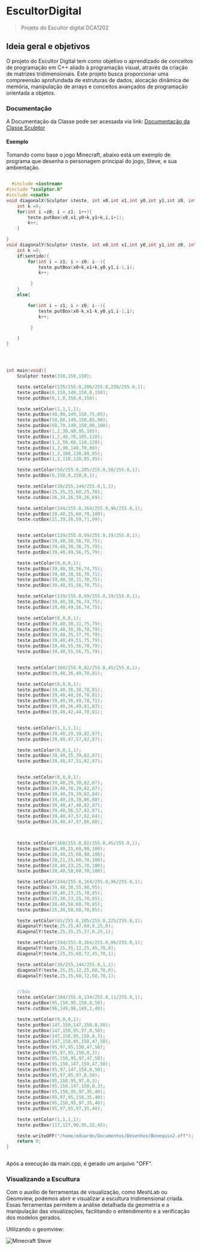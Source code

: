 # EscultorDigital

>  Projeto do Escultor digital DCA1202

## Ideia geral e objetivos

O projeto do Escultor Digital tem como objetivo o aprendizado de conceitos de programação em C++ aliado à programação visual, através da criação de matrizes tridimensionais. Este projeto busca proporcionar uma compreensão aprofundada de estruturas de dados, alocação dinâmica de memória, manipulação de arrays e conceitos avançados de programação orientada a objetos. 

### Documentação

A Documentação da Classe pode ser acessada via link: [Documentação da Classe Sculptor](https://carlos98770.github.io/EscultorDigital/html/index.html)


#### Exemplo

Tomando como base o jogo Minecraft, abaixo está um exemplo de programa que desenha o personagem principal do jogo, Steve, e sua ambientação.

```cpp

  #include <iostream>
#include "sculptor.h"
#include <cmath>
void diagonalX(Sculptor &teste, int x0,int x1,int y0,int y1,int z0, int z1){
    int k =0;
    for(int i =z0; i < z1; i++){
        teste.putBox(x0,x1,y0+k,y1+k,i,i+1);
        k++;
    }

}
void diagonalY(Sculptor &teste, int x0,int x1,int y0,int y1,int z0, int z1,int sentido){
    int k =0;
    if(sentido){
        for(int i = z1; i > z0; i--){
            teste.putBox(x0+k,x1+k,y0,y1,i-1,i);
            k++;

         }
    }
    else{

        for(int i = z1; i > z0; i--){
            teste.putBox(x0-k,x1-k,y0,y1,i-1,i);
            k++;

         }

    }
}




int main(void){
    Sculptor teste(150,150,150);

    teste.setColor(135/255.0,206/255.0,250/255.0,1);
    teste.putBox(0,150,149,150,0,150);
    teste.putBox(0,1,0,150,0,150);

    teste.setColor(1,1,1,1);
    teste.putBox(40,90,149,150,75,85);
    teste.putBox(50,80,149,150,85,90);
    teste.putBox(60,70,149,150,90,100);
    teste.putBox(1,2,30,80,95,105);
    teste.putBox(1,2,40,70,105,110);
    teste.putBox(1,2,50,60,110,120);
    teste.putBox(1,2,90,140,70,80);
    teste.putBox(1,2,100,130,80,85);
    teste.putBox(1,2,110,120,85,95);

    teste.setColor(50/255.0,205/255.0,50/255.0,1);
    teste.putBox(0,150,0,150,0,1);

    teste.setColor(30/255,144/255.0,1,1);
    teste.putBox(25,35,25,60,25,70);
    teste.cutBox(26,34,26,59,26,69);

    teste.setColor(244/255.0,164/255.0,96/255.0,1);
    teste.putBox(20,40,25,60,70,100);
    teste.cutBox(21,39,26,59,71,99);


    teste.setColor(139/255.0,69/255.0,19/255.0,1);
    teste.putBox(39,40,30,56,70,75);
    teste.putBox(39,40,30,36,75,79);
    teste.putBox(39,40,49,56,75,79);

    teste.setColor(0,0,0,1);
    teste.putBox(39,40,30,56,74,75);
    teste.putBox(39,40,30,56,70,71);
    teste.putBox(39,40,30,31,70,75);
    teste.putBox(39,40,55,56,70,75);

    teste.setColor(139/255.0,69/255.0,19/255.0,1);
    teste.putBox(39,40,30,36,74,75);
    teste.putBox(39,40,49,56,74,75);

    teste.setColor(0,0,0,1);
    teste.putBox(39,40,30,31,75,79);
    teste.putBox(39,40,30,36,78,79);
    teste.putBox(39,40,35,37,75,79);
    teste.putBox(39,40,49,51,75,79);
    teste.putBox(39,40,55,56,78,79);
    teste.putBox(39,40,55,56,75,79);


    teste.setColor(160/255.0,82/255.0,45/255.0,1);
    teste.putBox(39,40,36,49,78,81);

    teste.setColor(0,0,0,1);
    teste.putBox(39,40,36,38,78,81);
    teste.putBox(39,40,48,50,78,81);
    teste.putBox(39,40,36,49,78,71);
    teste.putBox(39,40,36,49,81,83);
    teste.putBox(39,40,42,44,78,81);


    teste.setColor(1,1,1,1);
    teste.putBox(39,40,29,39,82,87);
    teste.putBox(39,40,47,57,82,87);

    teste.setColor(0,0,1,1);
    teste.putBox(39,40,35,39,82,87);
    teste.putBox(39,40,47,51,82,87);


    teste.setColor(0,0,0,1);
    teste.putBox(39,40,29,30,82,87);
    teste.putBox(39,40,38,39,82,87);
    teste.putBox(39,40,29,39,82,84);
    teste.putBox(39,40,29,39,86,88);
    teste.putBox(39,40,47,48,82,87);
    teste.putBox(39,40,56,57,82,87);
    teste.putBox(39,40,47,57,82,84);
    teste.putBox(39,40,47,57,86,88);



    teste.setColor(160/255.0,82/255.0,45/255.0,1);
    teste.putBox(39,40,25,60,90,100);
    teste.putBox(20,40,25,60,98,100);
    teste.putBox(20,21,25,60,70,100);
    teste.putBox(20,40,23,25,70,100);
    teste.putBox(20,40,58,60,70,100);

    teste.setColor(244/255.0,164/255.0,96/255.0,1);
    teste.putBox(39,40,30,55,90,95);
    teste.putBox(30,40,23,25,70,85);
    teste.putBox(25,30,23,25,70,85);
    teste.putBox(30,40,58,60,70,85);
    teste.putBox(25,30,58,60,70,85);

    teste.setColor(65/255.0,105/255.0,225/255.0,1);
    diagonalY(teste,25,35,47,60,0,25,0);
    diagonalY(teste,25,35,25,37,0,25,1);

    teste.setColor(244/255.0,164/255.0,96/255.0,1);
    diagonalY(teste,25,35,12,25,45,70,0);
    diagonalY(teste,25,35,60,72,45,70,1);

    teste.setColor(30/255,144/255.0,1,1);
    diagonalY(teste,25,35,12,25,60,70,0);
    diagonalY(teste,25,35,60,72,60,70,1);


    //bau
    teste.setColor(184/255.0,134/255.0,11/255.0,1);
    teste.putBox(95,150,95,150,0,50);
    teste.cutBox(96,149,96,149,1,49);

    teste.setColor(0,0,0,1);
    teste.putBox(147,150,147,150,0,50);
    teste.putBox(147,150,95,97,0,50);
    teste.putBox(147,150,95,150,0,3);
    teste.putBox(147,150,95,150,47,50);
    teste.putBox(95,97,95,150,47,50);
    teste.putBox(95,97,95,150,0,3);
    teste.putBox(95,150,95,97,47,50);
    teste.putBox(95,150,147,150,47,50);
    teste.putBox(95,97,147,150,0,50);
    teste.putBox(95,97,95,97,0,50);
    teste.putBox(95,150,95,97,0,3);
    teste.putBox(95,150,147,150,0,3);
    teste.putBox(95,150,95,97,35,40);
    teste.putBox(95,97,95,150,35,40);
    teste.putBox(95,150,95,97,35,40);
    teste.putBox(95,97,95,97,35,40);

    teste.setColor(1,1,1,1);
    teste.putBox(117,127,90,95,32,45);

    teste.writeOFF("/home/eduardo/Documentos/Desenhos/Bonequin2.off");
    return 0;
}



```
Após a execução da main.cpp, é gerado um arquivo "OFF".



### Visualizando a Escultura

Com o auxílio de ferramentas de visualização, como MeshLab ou Geomview, podemos abrir e visualizar a escultura tridimensional criada. Essas ferramentas permitem a análise detalhada da geometria e a manipulação das visualizações, facilitando o entendimento e a verificação dos modelos gerados.

Utilizando o geomview:


![Minecraft Steve](imgs/Steve.png)

